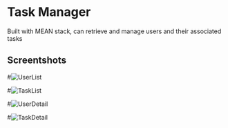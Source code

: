 # Task Manager

Built with MEAN stack, can retrieve and manage users and their associated tasks

## Screentshots

#![UserList](https://github.com/zenithanu/TaskManager_Client/blob/master/ScreenShots/UserList.png)

#![TaskList](https://github.com/zenithanu/TaskManager_Client/blob/master/ScreenShots/TaskList.png)

#![UserDetail](https://github.com/zenithanu/TaskManager_Client/blob/master/ScreenShots/UserDetail.png)

#![TaskDetail](https://github.com/zenithanu/TaskManager_Client/blob/master/ScreenShots/TaskDetail.png)
